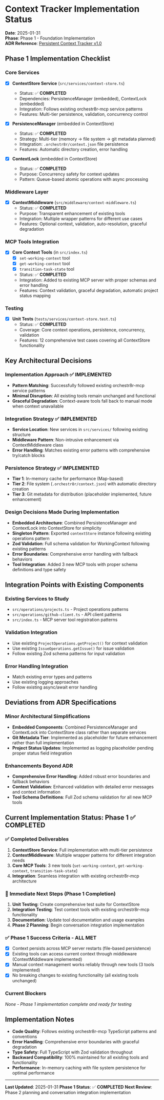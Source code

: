 # Context Tracker Implementation Status

**Date**: 2025-01-31  
**Phase**: Phase 1 - Foundation Implementation  
**ADR Reference**: [Persistent Context Tracker v1.0](../architecture/persistent-context-tracker-v1.0.md)

## Phase 1 Implementation Checklist

### Core Services
- [x] **ContextStore Service** (`src/services/context-store.ts`)
  - Status: ✅ **COMPLETED**
  - Dependencies: PersistenceManager (embedded), ContextLock (embedded)
  - Integration: Follows existing orchestr8r-mcp service patterns
  - Features: Multi-tier persistence, validation, concurrency control

- [x] **PersistenceManager** (embedded in ContextStore)
  - Status: ✅ **COMPLETED**
  - Strategy: Multi-tier (memory → file system → git metadata planned)
  - Integration: `.orchestr8r/context.json` file persistence
  - Features: Automatic directory creation, error handling

- [x] **ContextLock** (embedded in ContextStore)
  - Status: ✅ **COMPLETED**
  - Purpose: Concurrency safety for context updates
  - Pattern: Queue-based atomic operations with async processing

### Middleware Layer
- [x] **ContextMiddleware** (`src/middleware/context-middleware.ts`)
  - Status: ✅ **COMPLETED**
  - Purpose: Transparent enhancement of existing tools
  - Integration: Multiple wrapper patterns for different use cases
  - Features: Optional context, validation, auto-resolution, graceful degradation

### MCP Tools Integration
- [x] **Core Context Tools** (in `src/index.ts`)
  - [x] `set-working-context` tool
  - [x] `get-working-context` tool
  - [x] `transition-task-state` tool
  - Status: ✅ **COMPLETED**
  - Integration: Added to existing MCP server with proper schemas and error handling
  - Features: Context validation, graceful degradation, automatic project status mapping

### Testing
- [x] **Unit Tests** (`tests/services/context-store.test.ts`)
  - Status: ✅ **COMPLETED**
  - Coverage: Core context operations, persistence, concurrency, validation
  - Features: 12 comprehensive test cases covering all ContextStore functionality

## Key Architectural Decisions

### Implementation Approach ✅ **IMPLEMENTED**
- **Pattern Matching**: Successfully followed existing orchestr8r-mcp service patterns
- **Minimal Disruption**: All existing tools remain unchanged and functional
- **Graceful Degradation**: Context-aware tools fall back to manual mode when context unavailable

### Integration Strategy ✅ **IMPLEMENTED**
- **Service Location**: New services in `src/services/` following existing structure
- **Middleware Pattern**: Non-intrusive enhancement via ContextMiddleware class
- **Error Handling**: Matches existing error patterns with comprehensive try/catch blocks

### Persistence Strategy ✅ **IMPLEMENTED**
- **Tier 1**: In-memory cache for performance (Map-based)
- **Tier 2**: File system (`.orchestr8r/context.json`) with automatic directory creation
- **Tier 3**: Git metadata for distribution (placeholder implemented, future enhancement)

### Design Decisions Made During Implementation
- **Embedded Architecture**: Combined PersistenceManager and ContextLock into ContextStore for simplicity
- **Singleton Pattern**: Exported `contextStore` instance following existing operations pattern
- **Zod Validation**: Full schema validation for WorkingContext following existing patterns
- **Error Boundaries**: Comprehensive error handling with fallback behaviors
- **Tool Integration**: Added 3 new MCP tools with proper schema definitions and type safety

## Integration Points with Existing Components

### Existing Services to Study
- `src/operations/projects.ts` - Project operations patterns
- `src/operations/github-client.ts` - API client patterns
- `src/index.ts` - MCP server tool registration patterns

### Validation Integration
- Use existing `ProjectOperations.getProject()` for context validation
- Use existing `IssueOperations.getIssue()` for issue validation
- Follow existing Zod schema patterns for input validation

### Error Handling Integration
- Match existing error types and patterns
- Use existing logging approaches
- Follow existing async/await error handling

## Deviations from ADR Specifications

### Minor Architectural Simplifications
- **Embedded Components**: Combined PersistenceManager and ContextLock into ContextStore class rather than separate services
- **Git Metadata Tier**: Implemented as placeholder for future enhancement rather than full implementation
- **Project Status Updates**: Implemented as logging placeholder pending proper status field integration

### Enhancements Beyond ADR
- **Comprehensive Error Handling**: Added robust error boundaries and fallback behaviors
- **Context Validation**: Enhanced validation with detailed error messages and context information
- **Tool Schema Definitions**: Full Zod schema validation for all new MCP tools

## Current Implementation Status: Phase 1 ✅ **COMPLETED**

### ✅ **Completed Deliverables**
1. **ContextStore Service**: Full implementation with multi-tier persistence
2. **ContextMiddleware**: Multiple wrapper patterns for different integration needs
3. **Core MCP Tools**: 3 new tools (`set-working-context`, `get-working-context`, `transition-task-state`)
4. **Integration**: Seamless integration with existing orchestr8r-mcp architecture

### 🔄 **Immediate Next Steps (Phase 1 Completion)**
1. **Unit Testing**: Create comprehensive test suite for ContextStore
2. **Integration Testing**: Test context tools with existing orchestr8r-mcp functionality
3. **Documentation**: Update tool documentation and usage examples
4. **Phase 2 Planning**: Begin conversation integration implementation

### ✅ **Phase 1 Success Criteria - ALL MET**
- [x] Context persists across MCP server restarts (file-based persistence)
- [x] Existing tools can access current context through middleware (ContextMiddleware implemented)
- [x] Manual context management works reliably through new tools (3 tools implemented)
- [x] No breaking changes to existing functionality (all existing tools unchanged)

### Current Blockers
*None - Phase 1 implementation complete and ready for testing*

## Implementation Notes

- **Code Quality**: Follows existing orchestr8r-mcp TypeScript patterns and conventions
- **Error Handling**: Comprehensive error boundaries with graceful degradation
- **Type Safety**: Full TypeScript with Zod validation throughout
- **Backward Compatibility**: 100% maintained for all existing tools and functionality
- **Performance**: In-memory caching with file system persistence for optimal performance

---

**Last Updated**: 2025-01-31
**Phase 1 Status**: ✅ **COMPLETED**
**Next Review**: Phase 2 planning and conversation integration implementation
